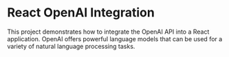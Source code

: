 # React OpenAI Integration

This project demonstrates how to integrate the OpenAI API into a React application. OpenAI offers powerful language models that can be used for a variety of natural language processing tasks.

